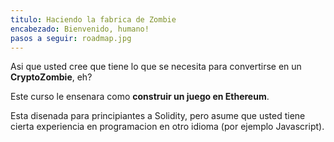 ```yaml
---
titulo: Haciendo la fabrica de Zombie
encabezado: Bienvenido, humano!
pasos a seguir: roadmap.jpg
---
```


Asi que usted cree que tiene lo que se necesita para convertirse en un **CryptoZombie**, eh?

Este curso le ensenara como **construir un juego en Ethereum**.

Esta disenada para principiantes a Solidity, pero asume que usted tiene cierta experiencia en programacion en otro idioma (por ejemplo Javascript).
